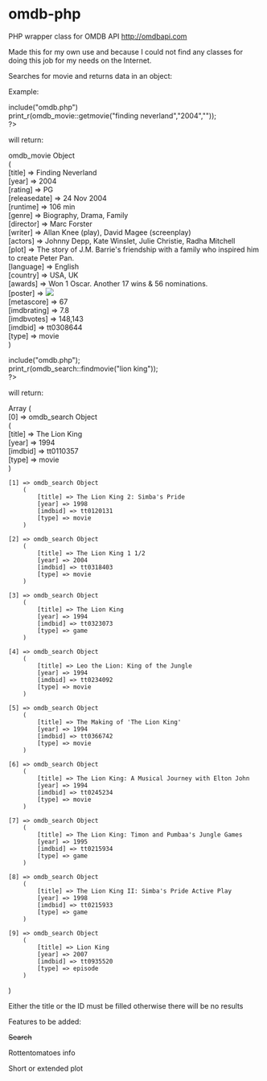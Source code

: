 omdb-php
========

PHP wrapper class for OMDB API
http://omdbapi.com

Made this for my own use and because I could not find any classes for doing this job for my needs on the Internet.

Searches for movie and returns data in an object:

Example:

>
<?php <br>
include("omdb.php") <br>
print_r(omdb_movie::getmovie("finding neverland","2004","")); <br>
?>

will return:

>
omdb_movie Object <br>
( <br>
    [title] => Finding Neverland <br>
    [year] => 2004 <br>
    [rating] => PG <br>
    [releasedate] => 24 Nov 2004 <br>
    [runtime] => 106 min <br>
    [genre] => Biography, Drama, Family <br>
    [director] => Marc Forster <br>
    [writer] => Allan Knee (play), David Magee (screenplay) <br>
    [actors] => Johnny Depp, Kate Winslet, Julie Christie, Radha Mitchell <br>
    [plot] => The story of J.M. Barrie's friendship with a family who inspired him to create Peter Pan. <br>
    [language] => English <br>
    [country] => USA, UK <br>
    [awards] => Won 1 Oscar. Another 17 wins & 56 nominations. <br>
    [poster] => <img src='http://ia.media-imdb.com/images/M/MV5BMTMxNzYzNzUzMV5BMl5BanBnXkFtZTYwNjcwMjE3._V1_SX300.jpg'>
    <br>
    [metascore] => 67 <br>
    [imdbrating] => 7.8 <br>
    [imdbvotes] => 148,143 <br>
    [imdbid] => tt0308644 <br>
    [type] => movie <br>
)

>
<?php <br>
include("omdb.php"); <br>
print_r(omdb_search::findmovie("lion king")); <br>
?> <br>

will return:

>
Array 
( <br>
    [0] => omdb_search Object <br>
        ( <br>
            [title] => The Lion King <br>
            [year] => 1994 <br>
            [imdbid] => tt0110357 <br> 
            [type] => movie <br>
        )

    [1] => omdb_search Object 
        (
            [title] => The Lion King 2: Simba's Pride
            [year] => 1998
            [imdbid] => tt0120131
            [type] => movie
        )

    [2] => omdb_search Object
        (
            [title] => The Lion King 1 1/2
            [year] => 2004
            [imdbid] => tt0318403
            [type] => movie
        )

    [3] => omdb_search Object
        (
            [title] => The Lion King
            [year] => 1994
            [imdbid] => tt0323073
            [type] => game
        )

    [4] => omdb_search Object
        (
            [title] => Leo the Lion: King of the Jungle
            [year] => 1994
            [imdbid] => tt0234092
            [type] => movie
        )

    [5] => omdb_search Object
        (
            [title] => The Making of 'The Lion King'
            [year] => 1994
            [imdbid] => tt0366742
            [type] => movie
        )

    [6] => omdb_search Object
        (
            [title] => The Lion King: A Musical Journey with Elton John
            [year] => 1994
            [imdbid] => tt0245234
            [type] => movie
        )

    [7] => omdb_search Object
        (
            [title] => The Lion King: Timon and Pumbaa's Jungle Games
            [year] => 1995
            [imdbid] => tt0215934
            [type] => game
        )

    [8] => omdb_search Object
        (
            [title] => The Lion King II: Simba's Pride Active Play
            [year] => 1998
            [imdbid] => tt0215933
            [type] => game
        )

    [9] => omdb_search Object
        (
            [title] => Lion King
            [year] => 2007
            [imdbid] => tt0935520
            [type] => episode
        )

)


Either the title or the ID must be filled otherwise there will be no results

Features to be added:

<s>Search</s>

Rottentomatoes info

Short or extended plot
